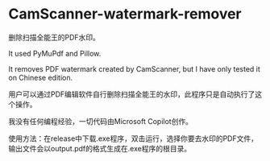 # CamScanner-watermark-remover
删除扫描全能王的PDF水印。 

It used PyMuPdf and Pillow.

It removes PDF watermark created by CamScanner, but I have only tested it on Chinese edition.

用户可以通过PDF编辑软件自行删除扫描全能王的水印，此程序只是自动执行了这个操作。

我没有任何编程经验，一切代码由Microsoft Copilot创作。

使用方法：在release中下载.exe程序，双击运行，选择你要去水印的PDF文件，输出文件会以output.pdf的格式生成在.exe程序的根目录。
